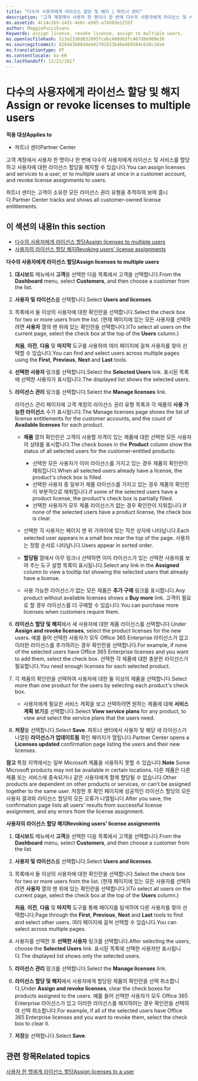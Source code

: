 ```yaml
---
title: "다수의 사용자에게 라이선스 할당 및 해지 | 파트너 센터"
description: "고객 계정에서 사용자 한 명이나 한 번에 다수의 사용자에게 라이선스 및 서비스를 할당하고 사용자에 대한 라이선스 할당을 해지할 수 있습니다."
ms.assetid: 4c14c2b5-1431-4e6c-a505-a74503e1235f
author: MaggiePucciEvans
Keywords: assign license, revoke license, assign to multiple users,
ms.openlocfilehash: 513e2336d831095fcabc408db5fc467d8e909e36
ms.sourcegitcommit: 628443b08dde9d2f02553b46e669504c620c3da4
ms.translationtype: HT
ms.contentlocale: ko-KR
ms.lasthandoff: 12/21/2017
---
```

# <a name="assign-or-revoke-licenses-to-multiple-users"></a><span data-ttu-id="2c4af-103">다수의 사용자에게 라이선스 할당 및 해지</span><span class="sxs-lookup"><span data-stu-id="2c4af-103">Assign or revoke licenses to multiple users</span></span>

**<span data-ttu-id="2c4af-104">적용 대상</span><span class="sxs-lookup"><span data-stu-id="2c4af-104">Applies to</span></span>**

-  <span data-ttu-id="2c4af-105">파트너 센터</span><span class="sxs-lookup"><span data-stu-id="2c4af-105">Partner Center</span></span>

<span data-ttu-id="2c4af-106">고객 계정에서 사용자 한 명이나 한 번에 다수의 사용자에게 라이선스 및 서비스를 할당하고 사용자에 대한 라이선스 할당을 해지할 수 있습니다.</span><span class="sxs-lookup"><span data-stu-id="2c4af-106">You can assign licenses and services to a user, or to multiple users at once in a customer account, and revoke license assignments to users.</span></span>

<span data-ttu-id="2c4af-107">파트너 센터는 고객이 소유한 모든 라이선스 권리 유형을 추적하여 보여 줍니다.</span><span class="sxs-lookup"><span data-stu-id="2c4af-107">Partner Center tracks and shows all customer-owned license entitlements.</span></span>

## <a name="in-this-section"></a><span data-ttu-id="2c4af-108">이 섹션의 내용</span><span class="sxs-lookup"><span data-stu-id="2c4af-108">In this section</span></span>


-   [<span data-ttu-id="2c4af-109">다수의 사용자에게 라이선스 할당</span><span class="sxs-lookup"><span data-stu-id="2c4af-109">Assign licenses to multiple users</span></span>](#assign-licenses-to-groups)
-   [<span data-ttu-id="2c4af-110">사용자의 라이선스 할당 해지</span><span class="sxs-lookup"><span data-stu-id="2c4af-110">Revoking users' license assignments</span></span>](#revoking-licenses)

<a href="" id="assign-licenses-to-groups"></a>
<span data-ttu-id="2c4af-111">**다수의 사용자에게 라이선스 할당**</span><span class="sxs-lookup"><span data-stu-id="2c4af-111">**Assign licenses to multiple users**</span></span>

1.  <span data-ttu-id="2c4af-112">**대시보드** 메뉴에서 **고객**을 선택한 다음 목록에서 고객을 선택합니다.</span><span class="sxs-lookup"><span data-stu-id="2c4af-112">From the **Dashboard** menu, select **Customers**, and then choose a customer from the list.</span></span>
2.  <span data-ttu-id="2c4af-113">**사용자 및 라이선스**를 선택합니다.</span><span class="sxs-lookup"><span data-stu-id="2c4af-113">Select **Users and licenses**.</span></span>
3.  <span data-ttu-id="2c4af-114">목록에서 둘 이상의 사용자에 대한 확인란을 선택합니다.</span><span class="sxs-lookup"><span data-stu-id="2c4af-114">Select the check box for two or more users from the list.</span></span> <span data-ttu-id="2c4af-115">(현재 페이지에 있는 모든 사용자를 선택하려면 **사용자** 열의 맨 위에 있는 확인란을 선택합니다.)</span><span class="sxs-lookup"><span data-stu-id="2c4af-115">(To select all users on the current page, select the check box at the top of the **Users** column.)</span></span>

    <span data-ttu-id="2c4af-116">**처음**, **이전**, **다음** 및 **마지막** 도구를 사용하여 여러 페이지에 걸쳐 사용자를 찾아 선택할 수 있습니다.</span><span class="sxs-lookup"><span data-stu-id="2c4af-116">You can find and select users across multiple pages using the **First**, **Previous**, **Next** and **Last** tools.</span></span>

4.  <span data-ttu-id="2c4af-117">**선택한 사용자** 링크를 선택합니다.</span><span class="sxs-lookup"><span data-stu-id="2c4af-117">Select the **Selected Users** link.</span></span> <span data-ttu-id="2c4af-118">표시된 목록에 선택한 사용자가 표시됩니다.</span><span class="sxs-lookup"><span data-stu-id="2c4af-118">The displayed list shows the selected users.</span></span>
5.  <span data-ttu-id="2c4af-119">**라이선스 관리** 링크를 선택합니다.</span><span class="sxs-lookup"><span data-stu-id="2c4af-119">Select the **Manage licenses** link.</span></span>

    <span data-ttu-id="2c4af-120">라이선스 관리 페이지에 고객 계정의 라이선스 권리 유형 목록과 각 제품의 **사용 가능한 라이선스** 수가 표시됩니다.</span><span class="sxs-lookup"><span data-stu-id="2c4af-120">The Manage licenses page shows the list of license entitlements for the customer accounts, and the count of **Available licenses** for each product.</span></span>

    -   <span data-ttu-id="2c4af-121">**제품** 열의 확인란은 고객이 사용할 자격이 있는 제품에 대한 선택한 모든 사용자의 상태를 표시합니다.</span><span class="sxs-lookup"><span data-stu-id="2c4af-121">The check boxes in the **Product** column show the status of all selected users for the customer-entitled products:</span></span>

        -   <span data-ttu-id="2c4af-122">선택한 모든 사용자가 이미 라이선스를 가지고 있는 경우 제품의 확인란이 채워집니다.</span><span class="sxs-lookup"><span data-stu-id="2c4af-122">When all selected users already have a license, the product's check box is filled.</span></span>
        -   <span data-ttu-id="2c4af-123">선택한 사용자 중 일부가 제품 라이선스를 가지고 있는 경우 제품의 확인란이 부분적으로 채워집니다.</span><span class="sxs-lookup"><span data-stu-id="2c4af-123">If some of the selected users have a product license, the product's check box is partially filled.</span></span>
        -   <span data-ttu-id="2c4af-124">선택한 사용자가 모두 제품 라이선스가 없는 경우 확인란이 지워집니다.</span><span class="sxs-lookup"><span data-stu-id="2c4af-124">If none of the selected users have a product license, the check box is clear.</span></span>
    -   <span data-ttu-id="2c4af-125">선택한 각 사용자는 페이지 맨 위 가까이에 있는 작은 상자에 나타납니다.</span><span class="sxs-lookup"><span data-stu-id="2c4af-125">Each selected user appears in a small box near the top of the page.</span></span> <span data-ttu-id="2c4af-126">사용자는 정렬 순서로 나타납니다.</span><span class="sxs-lookup"><span data-stu-id="2c4af-126">Users appear in sorted order.</span></span>

    -   <span data-ttu-id="2c4af-127">**할당됨** 열에서 아무 링크나 선택하면 이미 라이선스가 있는 선택한 사용자를 보여 주는 도구 설명 목록이 표시됩니다.</span><span class="sxs-lookup"><span data-stu-id="2c4af-127">Select any link in the **Assigned** column to view a tooltip list showing the selected users that already have a license.</span></span>

    -   <span data-ttu-id="2c4af-128">사용 가능한 라이선스가 없는 모든 제품은 **추가 구매** 링크를 표시합니다.</span><span class="sxs-lookup"><span data-stu-id="2c4af-128">Any product without available licenses shows a **Buy more** link.</span></span> <span data-ttu-id="2c4af-129">고객이 필요로 할 경우 라이선스를 더 구매할 수 있습니다.</span><span class="sxs-lookup"><span data-stu-id="2c4af-129">You can purchase more licenses when customers require them.</span></span>

6.  <span data-ttu-id="2c4af-130">**라이선스 할당 및 해지**에서 새 사용자에 대한 제품 라이선스를 선택합니다.</span><span class="sxs-lookup"><span data-stu-id="2c4af-130">Under **Assign and revoke licenses**, select the product licenses for the new users.</span></span> <span data-ttu-id="2c4af-131">예를 들어 선택한 사용자가 모두 Office 365 Enterprise 라이선스가 없고 이러한 라이선스를 추가하려는 경우 확인란을 선택합니다.</span><span class="sxs-lookup"><span data-stu-id="2c4af-131">For example, if none of the selected users have Office 365 Enterprise licenses and you want to add them, select the check box.</span></span> <span data-ttu-id="2c4af-132">선택한 각 제품에 대한 충분한 라이선스가 필요합니다.</span><span class="sxs-lookup"><span data-stu-id="2c4af-132">You need enough licenses for each selected product.</span></span>
7.  <span data-ttu-id="2c4af-133">각 제품의 확인란을 선택하여 사용자에 대한 둘 이상의 제품을 선택합니다.</span><span class="sxs-lookup"><span data-stu-id="2c4af-133">Select more than one product for the users by selecting each product's check box.</span></span>
    -   <span data-ttu-id="2c4af-134">사용자에게 필요한 서비스 계획을 보고 선택하려면 원하는 제품에 대해 **서비스 계획 보기**를 선택합니다.</span><span class="sxs-lookup"><span data-stu-id="2c4af-134">Select **View service plans** for any product, to view and select the service plans that the users need.</span></span>

8.  <span data-ttu-id="2c4af-135">**저장**을 선택합니다.</span><span class="sxs-lookup"><span data-stu-id="2c4af-135">Select **Save**.</span></span> <span data-ttu-id="2c4af-136">파트너 센터에서 사용자 및 해당 새 라이선스가 나열된 **라이선스가 업데이트됨** 확인 페이지가 열립니다.</span><span class="sxs-lookup"><span data-stu-id="2c4af-136">Partner Center opens a **Licenses updated** confirmation page listing the users and their new licenses.</span></span>

<span data-ttu-id="2c4af-137">**참고** 특정 지역에서는 일부 Microsoft 제품을 사용하지 못할 수 있습니다.</span><span class="sxs-lookup"><span data-stu-id="2c4af-137">**Note**  Some Microsoft products may not be available in certain locations.</span></span> <span data-ttu-id="2c4af-138">다른 제품은 다른 제품 또는 서비스에 종속되거나 같은 사용자에게 함께 할당될 수 없습니다.</span><span class="sxs-lookup"><span data-stu-id="2c4af-138">Other products are dependent on other products or services, or can't be assigned together to the same user.</span></span> <span data-ttu-id="2c4af-139">저장한 후 확인 페이지에 성공적인 라이선스 할당의 모든 사용자 결과와 라이선스 할당의 모든 오류가 나열됩니다.</span><span class="sxs-lookup"><span data-stu-id="2c4af-139">After you save, the confirmation page lists all users' results from successful license assignment, and any errors from the license assignment.</span></span>

 

<a href="" id="revoking-licenses"></a>
<span data-ttu-id="2c4af-140">**사용자의 라이선스 할당 해지**</span><span class="sxs-lookup"><span data-stu-id="2c4af-140">**Revoking users' license assignments**</span></span>

1.  <span data-ttu-id="2c4af-141">**대시보드** 메뉴에서 **고객**을 선택한 다음 목록에서 고객을 선택합니다.</span><span class="sxs-lookup"><span data-stu-id="2c4af-141">From the **Dashboard** menu, select **Customers**, and then choose a customer from the list.</span></span>
2.  <span data-ttu-id="2c4af-142">**사용자 및 라이선스**를 선택합니다.</span><span class="sxs-lookup"><span data-stu-id="2c4af-142">Select **Users and licenses**.</span></span>
3.  <span data-ttu-id="2c4af-143">목록에서 둘 이상의 사용자에 대한 확인란을 선택합니다.</span><span class="sxs-lookup"><span data-stu-id="2c4af-143">Select the check box for two or more users from the list.</span></span> <span data-ttu-id="2c4af-144">(현재 페이지에 있는 모든 사용자를 선택하려면 **사용자** 열의 맨 위에 있는 확인란을 선택합니다.)</span><span class="sxs-lookup"><span data-stu-id="2c4af-144">(To select all users on the current page, select the check box at the top of the **Users** column.)</span></span>

    <span data-ttu-id="2c4af-145">**처음**, **이전**, **다음** 및 **마지막** 도구를 통해 페이지를 탐색하여 다른 사용자를 찾아 선택합니다.</span><span class="sxs-lookup"><span data-stu-id="2c4af-145">Page through the **First**, **Previous**, **Next** and **Last** tools to find and select other users.</span></span> <span data-ttu-id="2c4af-146">여러 페이지에 걸쳐 선택할 수 있습니다.</span><span class="sxs-lookup"><span data-stu-id="2c4af-146">You can select across multiple pages.</span></span>

4.  <span data-ttu-id="2c4af-147">사용자를 선택한 후 **선택한 사용자** 링크를 선택합니다.</span><span class="sxs-lookup"><span data-stu-id="2c4af-147">After selecting the users, choose the **Selected Users** link.</span></span> <span data-ttu-id="2c4af-148">표시된 목록에 선택한 사용자만 표시됩니다.</span><span class="sxs-lookup"><span data-stu-id="2c4af-148">The displayed list shows only the selected users.</span></span>
5.  <span data-ttu-id="2c4af-149">**라이선스 관리** 링크를 선택합니다.</span><span class="sxs-lookup"><span data-stu-id="2c4af-149">Select the **Manage licenses** link.</span></span>
6.  <span data-ttu-id="2c4af-150">**라이선스 할당 및 해지**에서 사용자에게 할당된 제품의 확인란을 선택 취소합니다.</span><span class="sxs-lookup"><span data-stu-id="2c4af-150">Under **Assign and revoke licenses**, clear the check boxes for products assigned to the users.</span></span> <span data-ttu-id="2c4af-151">예를 들어 선택한 사용자가 모두 Office 365 Enterprise 라이선스가 있고 이러한 라이선스를 해지하려는 경우 확인란을 선택하여 선택 취소합니다.</span><span class="sxs-lookup"><span data-stu-id="2c4af-151">For example, if all of the selected users have Office 365 Enterprise licenses and you want to revoke them, select the check box to clear it.</span></span>
7.  <span data-ttu-id="2c4af-152">**저장**을 선택합니다.</span><span class="sxs-lookup"><span data-stu-id="2c4af-152">Select **Save**.</span></span>

## <a name="related-topics"></a><span data-ttu-id="2c4af-153">관련 항목</span><span class="sxs-lookup"><span data-stu-id="2c4af-153">Related topics</span></span>


[<span data-ttu-id="2c4af-154">사용자 한 명에게 라이선스 할당</span><span class="sxs-lookup"><span data-stu-id="2c4af-154">Assign licenses to a user</span></span>](assign-licenses-to-users.md)

 

 



